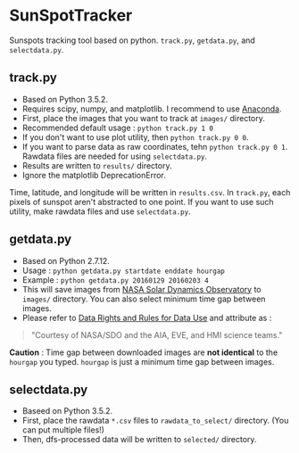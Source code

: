 # SunSpotTracker

Sunspots tracking tool based on python. `track.py`, `getdata.py`, and `selectdata.py`.

## track.py

+ Based on Python 3.5.2.
+ Requires scipy, numpy, and matplotlib. I recommend to use [Anaconda](https://www.continuum.io/downloads).
+ First, place the images that you want to track at `images/` directory.
+ Recommended default usage : `python track.py 1 0`
+ If you don't want to use plot utility, then `python track.py 0 0`.
+ If you want to parse data as raw coordinates, tehn `python track.py 0 1`. Rawdata files are needed for using `selectdata.py`.
+ Results are written to `results/` directory.
+ Ignore the matplotlib DeprecationError.

Time, latitude, and longitude will be written in `results.csv`.
In `track.py`, each pixels of sunspot aren't abstracted to one point. If you want to use such utility, make rawdata files and use `selectdata.py`.


## getdata.py

+ Based on Python 2.7.12.
+ Usage : `python getdata.py startdate enddate hourgap`
+ Example : `python getdata.py 20160129 20160203 4`
+ This will save images from [NASA Solar Dynamics Observatory](http://sdo.gsfc.nasa.gov) to `images/` directory. You can also select minimum time gap between images.
+ Please refer to [Data Rights and Rules for Data Use](http://sdo.gsfc.nasa.gov/data/rules.php) and attribute as :

> "Courtesy of NASA/SDO and the AIA, EVE, and HMI science teams."

**Caution** : Time gap between downloaded images are **not identical** to the `hourgap` you typed. `hourgap` is just a minimum time gap between images.

## selectdata.py

+ Baseed on Python 3.5.2.
+ First, place the rawdata `*.csv` files to `rawdata_to_select/` directory. (You can put multiple files!)
+ Then, dfs-processed data will be written to `selected/` directory.


